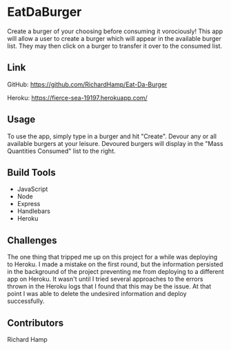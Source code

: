 # EatDaBurger

Create a burger of your choosing before consuming it vorociously! This app will allow a user to create a burger which will appear in the available burger list. They may then click on a burger to transfer it over to the consumed list.

## Link
GitHub: https://github.com/RichardHamp/Eat-Da-Burger

Heroku: https://fierce-sea-19197.herokuapp.com/

## Usage

To use the app, simply type in a burger and hit "Create". Devour any or all available burgers at your leisure. Devoured burgers will display in the "Mass Quantities Consumed" list to the right.

## Build Tools
- JavaScript
- Node
- Express
- Handlebars
- Heroku

## Challenges
The one thing that tripped me up on this project for a while was deploying to Heroku. I made a mistake on the first round, but the information persisted in the background of the project preventing me from deploying to a different app on Heroku. It wasn't until I tried several approaches to the errors thrown in the Heroku logs that I found that this may be the issue. At that point I was able to delete the undesired information and deploy successfully. 

## Contributors
Richard Hamp
